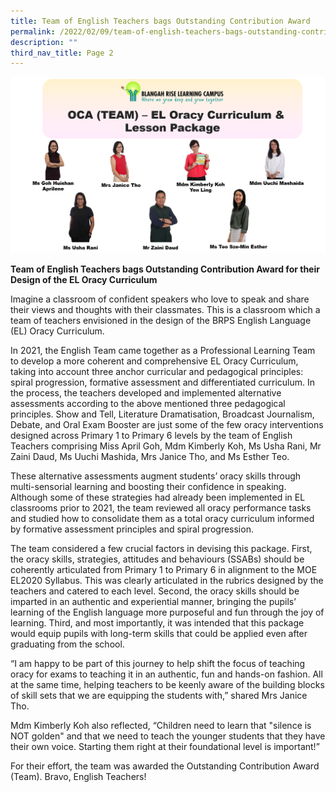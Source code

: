 ```yaml
---
title: Team of English Teachers bags Outstanding Contribution Award
permalink: /2022/02/09/team-of-english-teachers-bags-outstanding-contribution-award/
description: ""
third_nav_title: Page 2
---
```

![](/images/OCA-Oracy-v2.png)

<p><strong>Team of English Teachers bags Outstanding Contribution Award for their Design of the EL Oracy Curriculum</strong></p>
<p>Imagine a classroom of confident speakers who love to speak and share their views and thoughts with their classmates. This is a classroom which a team of teachers envisioned in the design of the BRPS English Language (EL) Oracy Curriculum.</p>
<p>In 2021, the English Team came together as a Professional Learning Team to develop a more coherent and comprehensive EL Oracy Curriculum, taking into account three anchor curricular and pedagogical principles: spiral progression, formative assessment and differentiated curriculum. In the process, the teachers developed and implemented alternative assessments according to the above mentioned three pedagogical principles. Show and Tell, Literature Dramatisation, Broadcast Journalism, Debate, and Oral Exam Booster are just some of the few oracy interventions designed across Primary 1 to Primary 6 levels by the team of English Teachers comprising Miss April Goh, Mdm Kimberly Koh, Ms Usha Rani, Mr Zaini Daud, Ms Uuchi Mashida, Mrs Janice Tho, and Ms Esther Teo.</p>
<p>These alternative assessments augment students&rsquo; oracy skills through multi-sensorial learning and boosting their confidence in speaking. Although some of these strategies had already been implemented in EL classrooms prior to 2021, the team reviewed all oracy performance tasks and studied how to consolidate them as a total oracy curriculum informed by formative assessment principles and spiral progression.</p>
<p>The team considered a few crucial factors in devising this package. First, the oracy skills, strategies, attitudes and behaviours (SSABs) should be coherently articulated from Primary 1 to Primary 6 in alignment to the MOE EL2020 Syllabus. This was clearly articulated in the rubrics designed by the teachers and catered to each level. Second, the oracy skills should be imparted in an authentic and experiential manner, bringing the pupils&rsquo; learning of the English language more purposeful and fun through the joy of learning. Third, and most importantly, it was intended that this package would equip pupils with long-term skills that could be applied even after graduating from the school.</p>
<p>&ldquo;I am happy to be part of this journey to help shift the focus of teaching oracy for exams to teaching it in an authentic, fun and hands-on fashion. All at the same time, helping teachers to be keenly aware of the building blocks of skill sets that we are equipping the students with,&rdquo; shared Mrs Janice Tho.</p>
<p>Mdm Kimberly Koh also reflected, &ldquo;Children need to learn that "silence is NOT golden" and that we need to teach the younger students that they have their own voice. Starting them right at their foundational level is important!&rdquo;</p>
<p>For their effort, the team was awarded the Outstanding Contribution Award (Team). Bravo, English Teachers!</p>